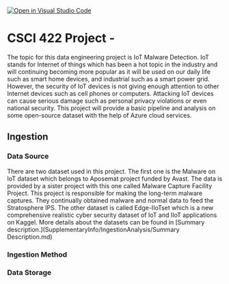 [![Open in Visual Studio Code](https://classroom.github.com/assets/open-in-vscode-718a45dd9cf7e7f842a935f5ebbe5719a5e09af4491e668f4dbf3b35d5cca122.svg)](https://classroom.github.com/online_ide?assignment_repo_id=12482770&assignment_repo_type=AssignmentRepo)
# CSCI 422 Project - <Tongxin Shi>

The topic for this data engineering project is IoT Malware Detection. IoT stands for Internet of things which has been a hot topic in the industry and will continuing becoming more popular as it will be used on our daily life such as smart home devices, and industrial such as a smart power grid. However, the security of IoT devices is not giving enough attention to other Internet devices such as cell phones or computers. Attacking IoT devices can cause serious damage such as personal privacy violations or even national security. This project will provide a basic pipeline and analysis on some open-source dataset with the help of Azure cloud services.

## Ingestion
### Data Source

There are two dataset used in this project. The first one is the Malware on IoT dataset which belongs to Aposemat project funded by Avast. The data is provided by a sister project with this one called Malware Capture Facility Project. This project is responsible for making the long-term malware captures. They continually obtained malware and normal data to feed the Stratosphere IPS. The other dataset is called Edge-IIoTset which is a new comprehensive realistic cyber security dataset of IoT and IIoT applications on Kaggel. More details about the datasets can be found in [Summary description.](SupplementaryInfo/IngestionAnalysis/Summary Description.md)

### Ingestion Method

### Data Storage
